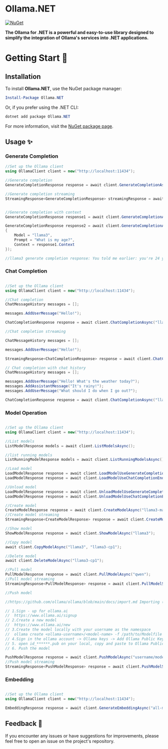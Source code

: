 # Ollama.NET

[![NuGet](https://img.shields.io/nuget/v/Ollama.NET.svg)](https://www.nuget.org/packages/Ollama.NET)

**The Ollama for .NET is a powerful and easy-to-use library designed to simplify the integration of Ollama's services into .NET applications.**


# Getting Start 🚀

## Installation

To install **Ollama.NET**, use the NuGet package manager:

```powershell
Install-Package Ollama.NET
```

Or, if you prefer using the .NET CLI:

```powershell
dotnet add package Ollama.NET
```

For more information, visit the [NuGet package page](https://www.nuget.org/packages/Ollama.NET).


## Usage ✨

### Generate Completion
```csharp
//Set up the Ollama client
using OllamaClient client = new("http://localhost:11434");

//Generate completion
GenerateCompletionResponse response = await client.GenerateCompletionAsync("llama3", "Hello!");

//Generate completion streaming
StreamingResponse<GenerateCompletionResponse> streamingResponse = await client.GenerateCompletionStreamingAsync("llama3", "Hello!");


//Generate completion with context
GenerateCompletionResponse response1 = await client.GenerateCompletionAsync("llama3", "Hello! I'm Sam! 24 years old.");

GenerateCompletionResponse response2 = await client.GenerateCompletionAsync(new GenerateCompletionOptions
{
    Model = "llama3",
    Prompt = "What is my age?",
    Context = response1.Context
});

//llama3 generate completion response: You told me earlier: you're 24 years old!
```
### Chat Completion
```csharp

//Set up the Ollama client
using OllamaClient client = new("http://localhost:11434");

//Chat completion
ChatMessageHistory messages = [];

messages.AddUserMessage("Hello!");

ChatCompletionResponse response = await client.ChatCompletionAsync("llama3", messages);

//Chat completion streaming

ChatMessageHistory messages = [];

messages.AddUserMessage("Hello!");

StreamingResponse<ChatCompletionResponse> response = await client.ChatCompletionStreamingAsync("llama3", messages);

// Chat completion with chat history
ChatMessageHistory messages = [];

messages.AddUserMessage("Hello! What's the weather today?");
messages.AddAssistantMessage("It's rainy!");
messages.AddUserMessage("What should I do when I go out?");

ChatCompletionResponse response = await client.ChatCompletionAsync("llama3", messages);
```
### Model Operation

```csharp

//Set up the Ollama client
using OllamaClient client = new("http://localhost:11434");

//List models
ListModelResponse models = await client.ListModelsAsync();

//list running models
ListRunningModelResponse models = await client.ListRunningModelsAsync();

//Load model
LoadModelResponse response = await client.LoadModelUseGenerateCompletionEndpointAsync("llama3");
LoadModelResponse response = await client.LoadModelUseChatCompletionEndpointAsync("llama3");

//Unload model
LoadModelResponse response = await client.UnloadModelUseGenerateCompletionEndpointAsync("llama3");
LoadModelResponse response = await client.UnloadModelUseChatCompletionEndpointAsync("llama3");

//Create model
CreateModelResponse response = await client.CreateModelAsync("llama3-marios1", "FROM llama3\nSYSTEM You are mario from Super Mario Bros.");
//Create model streaming
StreamingResponse<CreateModelResponse> response = await client.CreateModelStreamingAsync("llama3-mario2", "FROM llama3\nSYSTEM You are mario from Super Mario Bros.");

//Show model
ShowModelResponse response = await client.ShowModelAsync("llama3");

//Copy model
await client.CopyModelAsync("llama3", "llama3-cp1");

//Delete model
await client.DeleteModelAsync("llama3-cp1");

//Pull model
PullModelResponse response = await client.PullModelAsync("qwen");
//Pull model streaming
StreamingResponse<PullModelResponse> response = await client.PullModelStreamingAsync("qwen");

//Push model

//https://github.com/ollama/ollama/blob/main/docs/import.md Importing (GGUF)

// 1.Sign - up for ollama.ai
//  https://www.ollama.ai/signup
// 2.Create a new model
//  https://www.ollama.ai/new
// 3.Create the model locally with your username as the namespace
//  ollama create <ollama-username>/<model-name> -f /path/to/Modelfile
// 4.Sign in the ollama account -> Ollama keys -> Add Ollama Public Key
// 5. open id_******.pub on your local, copy and paste to Ollama Public key
// 6. Push the model

PushModelResponse response = await client.PushModelAsync("username/modelname:tag");
//Push model streaming
StreamingResponse<PushModelResponse> response = await client.PushModelStreamingAsync("username/modelname:tag");
```
### Embedding
```csharp

//Set up the Ollama client
using OllamaClient client = new("http://localhost:11434");

EmbeddingResponse response = await client.GenerateEmbeddingAsync("all-minilm", "Hello Embedding!");

```


## Feedback 📧
If you encounter any issues or have suggestions for improvements, please feel free to open an issue on the project's repository.
